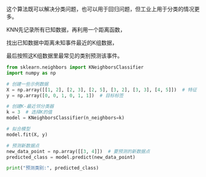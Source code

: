 
这个算法既可以解决分类问题，也可以用于回归问题，但工业上用于分类的情况更多。 

KNN先记录所有已知数据，再利用一个距离函数，

找出已知数据中距离未知事件最近的K组数据，

最后按照这K组数据里最常见的类别预测该事件。



```python 
from sklearn.neighbors import KNeighborsClassifier
import numpy as np

# 创建一些示例数据
X = np.array([[1, 2], [2, 3], [2, 5], [3, 2], [3, 3], [4, 5]])  # 特征
y = np.array([0, 0, 1, 0, 1, 1])  # 目标标签

# 创建K-最近邻分类器
k = 3  # 选择K的值
model = KNeighborsClassifier(n_neighbors=k)

# 拟合模型
model.fit(X, y)

# 预测新数据点
new_data_point = np.array([[3, 4]])  # 要预测的新数据点
predicted_class = model.predict(new_data_point)

print("预测类别:", predicted_class)
```


